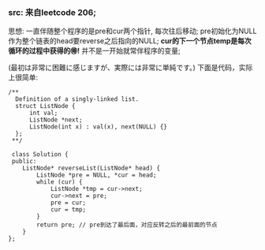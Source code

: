 ### src: 来自leetcode 206;

思想: 一直伴随整个程序的是pre和cur两个指针, 每次往后移动; pre初始化为NULL作为整个链表的head要reverse之后指向的NULL; **cur的下一个节点temp是每次循环的过程中获得的🉐️!** 并不是一开始就常伴程序的变量;

(最初は非常に困難に感じますが、実際には非常に単純です。)
下面是代码，实际上很简单: 
```
/**
  Definition of a singly-linked list.
  struct ListNode {
      int val;
      ListNode *next;
      ListNode(int x) : val(x), next(NULL) {}
  };
 **/
 
 class Solution {
 public:
    ListNode* reverseList(ListNode* head) {
        ListNode *pre = NULL, *cur = head;
        while (cur) {
            ListNode *tmp = cur->next;
            cur->next = pre;
            pre = cur;
            cur = tmp;
        }
        return pre; // pre到达了最后面，对应反转之后的最前面的节点
    }
};
```
